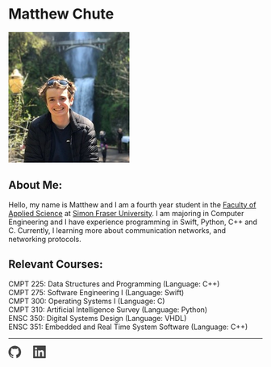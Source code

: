 # Matthew Chute

![profile](assets/profile.jpg) 

## About Me:
Hello, my name is Matthew and I am a fourth year student in the [Faculty of Applied Science](http://www.sfu.ca/fas.html) at [Simon Fraser University](https://www.sfu.ca). I am majoring in Computer Engineering and I have experience programming in Swift, Python, C++ and C. Currently, I learning more about communication networks, and networking protocols.   

## Relevant Courses:   
CMPT 225: Data Structures and Programming (Language: C++)  
CMPT 275: Software Engineering I (Language: Swift)     
CMPT 300: Operating Systems I (Language: C)    
CMPT 310: Artificial Intelligence Survey (Language: Python)  
ENSC 350: Digital Systems Design (Language: VHDL)   
ENSC 351: Embedded and Real Time System Software (Language: C++)      

---
[![GitHub](assets/github.png)](https://github.com/matthewchute)
&nbsp;&nbsp;&nbsp;&nbsp;
[![LinkedIn](assets/linkedin.png)](https://www.linkedin.com/in/matthew-chute/)
